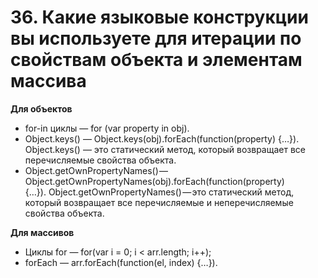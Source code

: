# 36. Какие языковые конструкции вы используете для итерации по свойствам объекта и элементам массива

**Для объектов**

- for-in циклы — for (var property in obj).
- Object.keys() — Object.keys(obj).forEach(function(property) {…}).  
    Object.keys() — это статический метод, который возвращает все перечисляемые свойства объекта.
- Object.getOwnPropertyNames() — Object.getOwnPropertyNames(obj).forEach(function(property) {…}). Object.getOwnPropertyNames() — это статический метод, который возвращает все перечисляемые и неперечисляемые свойства объекта.

**Для массивов**

- Циклы for — for(var i = 0; i < arr.length; i++);
- forEach — arr.forEach(function(el, index) {…}).
